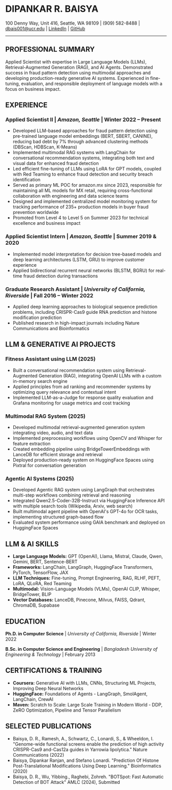 # DIPANKAR R. BAISYA

100 Denny Way, Unit 416, Seattle, WA 98109 | (909) 582-8488 | dbais001@ucr.edu | [LinkedIn](www.linkedin.com/in/dbaisya) | [GitHub](https://github.com/daddyofadoggy)

---

## PROFESSIONAL SUMMARY

Applied Scientist with expertise in Large Language Models (LLMs), Retrieval-Augmented Generation (RAG), and AI Agents. Demonstrated success in fraud pattern detection using multimodal approaches and developing production-ready generative AI systems. Experienced in fine-tuning, evaluation, and responsible deployment of language models with a focus on business impact.

## EXPERIENCE

### Applied Scientist II | *Amazon, Seattle* | Winter 2022 – Present

- Developed LLM-based approaches for fraud pattern detection using pre-trained language model embeddings (BERT, SBERT, CANINE), reducing bad debt by 7% through advanced clustering methods (DBScan, HDBScan, K-Means)
- Implemented multimodal RAG systems with LangChain for conversational recommendation systems, integrating both text and visual data for enhanced fraud detection
- Led efficient fine-tuning of LLMs using LoRA for GPT models, coupled with Red Teaming to enhance fraud detection and security breach identification
- Served as primary ML POC for amazon.mx since 2023, responsible for maintaining all ML models for MX retail, requiring cross-functional collaboration with engineering and data science teams
- Designed and implemented centralized model monitoring system for tracking performance of 235+ production models in buyer fraud prevention worldwide
- Promoted from Level 4 to Level 5 on Summer 2023 for technical excellence and business impact

### Applied Scientist Intern | *Amazon, Seattle* | Summer 2019 & 2020

- Implemented model interpretation for decision tree-based models and deep learning architectures (LSTM, GRU) to improve customer experience
- Applied bidirectional recurrent neural networks (BLSTM, BGRU) for real-time fraud detection during transactions

### Graduate Research Assistant | *University of California, Riverside* | Fall 2016 – Winter 2022

- Applied deep learning approaches to biological sequence prediction problems, including CRISPR-Cas9 guide RNA prediction and histone modification prediction
- Published research in high-impact journals including Nature Communications and Bioinformatics

## LLM & GENERATIVE AI PROJECTS

### Fitness Assistant using LLM (2025)

- Built a conversational recommendation system using Retrieval-Augmented Generation (RAG), integrating OpenAI LLMs with a custom in-memory search engine
- Applied principles from ad ranking and recommender systems by optimizing query relevance and contextual intent
- Implemented LLM-as-a-Judge for response quality evaluation and Grafana monitoring for usage metrics and cost tracking

### Multimodal RAG System (2025)

- Developed multimodal retrieval-augmented generation system integrating video, audio, and text data
- Implemented preprocessing workflows using OpenCV and Whisper for feature extraction
- Created embedding pipeline using BridgeTowerEmbeddings with LanceDB for efficient storage and retrieval
- Deployed production-ready system on HuggingFace Spaces using Pixtral for conversation generation

### Agentic AI Systems (2025)

- Developed Agentic RAG system using LangGraph that orchestrates multi-step workflows combining retrieval and reasoning
- Integrated Qwen2.5-Coder-32B-Instruct via HuggingFace Inference API with multiple search tools (Wikipedia, Arxiv, web search)
- Built multimodal agent pipeline with OpenAI's GPT-4o for OCR tasks, implementing structured graph-based flow
- Evaluated system performance using GAIA benchmark and deployed on HuggingFace Spaces

## LLM & AI SKILLS

- **Large Language Models:** GPT (OpenAI), Llama, Mistral, Claude, Qwen, Gemini, BERT, Sentence-BERT
- **Frameworks:** LangChain, LangGraph, HuggingFace Transformers, PyTorch, TensorFlow, JAX
- **LLM Techniques:** Fine-tuning, Prompt Engineering, RAG, RLHF, PEFT, LoRA, QLoRA, Red Teaming
- **Multimodal:** Vision-Language Models (VLMs), OpenAI CLIP, Whisper, BridgeTower, BLIP
- **Vector Databases:** LanceDB, Pinecone, Milvus, FAISS, Qdrant, ChromaDB, Supabase

## EDUCATION

**Ph.D. in Computer Science** | *University of California, Riverside* | Winter 2022

**B.Sc. in Computer Science and Engineering** | *Bangladesh University of Engineering & Technology* | February 2013

## CERTIFICATIONS & TRAINING

- **Coursera:** Generative AI with LLMs, CNNs, Structuring ML Projects, Improving Deep Neural Networks
- **HuggingFace:** Foundations of Agents - LangGraph, SmolAgent, LangChain, CrewAI
- **Maven:** Scratch to Scale: Large Scale Training in Modern World - DDP, ZeRO Optimization, Pipeline and Tensor Parallelism

## SELECTED PUBLICATIONS

- Baisya, D. R., Ramesh, A., Schwartz, C., Lonardi, S., & Wheeldon, I. "Genome-wide functional screens enable the prediction of high activity CRISPR-Cas9 and-Cas12a guides in Yarrowia lipolytica." Nature Communications (2022)
- Baisya, Dipankar Ranjan, and Stefano Lonardi. "Prediction Of Histone Post-Translational Modifications Using Deep Learning." Bioinformatics (2020)
- Baisya, D. R., Wu, Yibbing., Raghebi, Zohreh. "BOTSpot: Fast Automatic Detection of BOT Attack" AMLC (2024), Submitted
